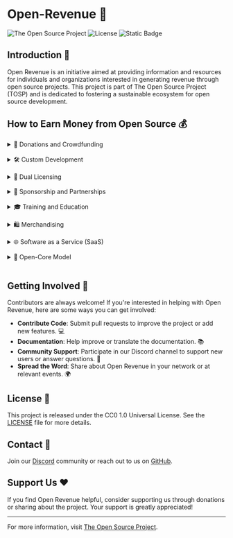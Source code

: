 # Open-Revenue 🚀

![The Open Source Project](https://img.shields.io/badge/Org-The%20Open%20Source%20Project-blue?style=flat-square&link=https%3A%2F%2Fgithub.com%2FThe-Open-Source-Project-TOSP)
![License](https://img.shields.io/badge/License-CC0_1.0-orange.svg?style=flat-square&link=https://creativecommons.org/publicdomain/zero/1.0/)
![Static Badge](https://img.shields.io/badge/Chat-Discord-limegreen?style=flat-square&link=https%3A%2F%2Fdiscord.gg%2FQMzvmuSh2v)

## Introduction 📖

Open Revenue is an initiative aimed at providing information and resources for individuals and organizations interested in generating revenue through open source projects. This project is part of The Open Source Project (TOSP) and is dedicated to fostering a sustainable ecosystem for open source development.

## How to Earn Money from Open Source 💰

<details>
<summary>🤝 Donations and Crowdfunding</summary>

| **📝 Description** | **🖥️ Example Platforms** | **♟️ Strategies** |
|----|----|----|
|Encourage user and business donations to support the project.|Patreon, Open Collective, and Kickstarter.|Create compelling campaigns, set achievable goals, and offer incentives for supporters.|

**🔍 More Details:** [Donations and Crowdfunding Guide](RevenueModels/Donations.md)

</details>
<br/>

<details>
<summary>🛠️ Custom Development</summary>

| **📝 Description** | **🌐 Scope** | **🛤️ Approach** |
|----|----|----|
|Provide custom development services for users needing specific features or integrations.|Tailored solutions that extend or enhance the core open source project.|Work closely with clients to understand their needs and deliver bespoke solutions.|

**🔍 More Details:** [Custom Development Opportunities](RevenueModels/CustomDevelopment.md)

</details>
<br/>

<details>
<summary>📜 Dual Licensing</summary>

| **📝 Description** | **🛠️ Use Case** | **🌟 Benefits** |
|----|----|----|
|Offer the project under both open source and commercial licenses.|Commercial license for companies requiring exclusive features or support.|Balances open source ethos with commercial viability.|

**🔍 More Details:** [Understanding Dual Licensing](RevenueModels/DualLicensing.md)

</details>
<br/>

<details>
<summary>🤝 Sponsorship and Partnerships</summary>

| **📝 Description** | **🚀 Opportunities** | **🎯 Target Partners** |
|----|----|----|
|Establish relationships with businesses that benefit from the project.|Brand placements, sponsored features, or joint marketing efforts.|Companies in related industries or with aligned interests.|

**🔍 More Details:** [Sponsorship and Partnership Guide](RevenueModels/SponsorshipPartnerships.md)

</details>
<br/>

<details>
<summary>🎓 Training and Education</summary>

| **📝 Description** | **🎨 Formats** | **👥 Audience** |
|----|----|----|
|Offer training programs, workshops, or online courses about the project.|In-person sessions, webinars, e-learning courses.|New users, developers, or organizations adopting the project.|

**🔍 More Details:** [Training and Education Programs](RevenueModels/TrainingEducation.md)

</details>
<br/>

<details>
<summary>🛍️ Merchandising</summary>

| **📝 Description** | **📦 Products** | **📣 Marketing** |
|----|----|----|
|Sell branded merchandise related to the project.|T-shirts, stickers, mugs, and other memorabilia.|Leverage project branding and community engagement.|

**🔍 More Details:** [Merchandise Catalogue](RevenueModels/Merchandising.md)

</details>
<br />

<details>
<summary>🌐 Software as a Service (SaaS)</summary>

| **📝 Description** | **🛠️ Features** | **💰 Revenue Model** |
|----|----|----|
|Offer a hosted version of the open source project as a service.|Provide a managed, scalable, and updated service with added functionalities.|Subscription-based, with different tiers for various features and usage levels.|

**🔍 More Details:** [SaaS Model Guide](RevenueModels/SaaS.md)

</details>
<br/>

<details>
<summary>🔐 Open-Core Model</summary>

| **📝 Description** | **🌐 Approach** | **💰 Revenue Source** |
|----|----|----|
|Utilize an open-core model where the majority of code is open source, but a portion is proprietary, often targeted at enterprises.|Open-source the core software while offering proprietary modules or extensions, especially for enterprise use.|Companies pay for using enterprise-specific modules or integrations.|

**🔍 More Details:** [Guide on Implementing the Open-Core Model](RevenueModels/OpenCoreModel.md)

</details>
<br/>


## Getting Involved 🤗

Contributors are always welcome! If you're interested in helping with Open Revenue, here are some ways you can get involved:

- **Contribute Code**: Submit pull requests to improve the project or add new features. 💻
- **Documentation**: Help improve or translate the documentation. 📚
- **Community Support**: Participate in our Discord channel to support new users or answer questions. 💬
- **Spread the Word**: Share about Open Revenue in your network or at relevant events. 🌍

## License 📄

This project is released under the CC0 1.0 Universal License. See the [LICENSE](LICENSE) file for more details.

## Contact 📩

Join our [Discord](https://discord.gg/QMzvmuSh2v) community or reach out to us on [GitHub](https://github.com/The-Open-Source-Project-TOSP).

## Support Us ❤️

If you find Open Revenue helpful, consider supporting us through donations or sharing about the project. Your support is greatly appreciated!

---

For more information, visit [The Open Source Project](https://github.com/The-Open-Source-Project-TOSP).
